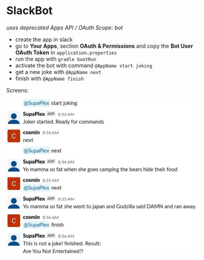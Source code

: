 # SlackBot

_uses deprecated Apps API / OAuth Scope: bot_

- create the app in slack 
- go to **Your Apps**, section **OAuth & Permissions** and copy the **Bot User OAuth Token** in `application.properties`
- run the app with `gradle bootRun`
- activate the bot with command `@AppName start joking`
- get a new joke with `@AppName next`
- finish with `@AppName finish`

Screens:

![# Example](screens/screen001.jpg)